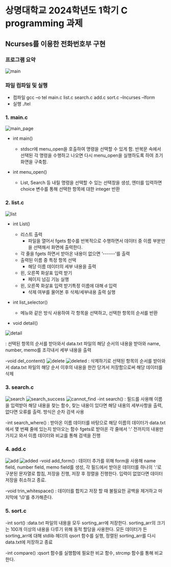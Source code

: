 # 상명대학교 2024학년도 1학기 C programming 과제
## Ncurses를 이용한 전화번호부 구현
### 프로그램 요약
![main](https://github.com/GhKTW/C-programming-PhoneBook-linux/blob/main/image/main.png)

### 파일 컴파일 및 실행
- 컴파일
  gcc –o tel main.c list.c search.c add.c sort.c –lncurses –lform
- 실행
  ./tel

### 1. main.c
![main_page](https://github.com/GhKTW/C-programming-PhoneBook-linux/blob/main/image/main_page.png)

- int main()
	- stdscr에 menu_open을 호출하여 명령을 선택할 수 있게 함. 반복문 속에서 선택된 각 명령을 수행하고 나오면 다시 menu_open을 실행하도록 하여 초기 화면을 구축함.

- int menu_open()
	- List, Search 등 내릴 명령을 선택할 수 있는 선택창을 생성, 엔터를 입력하면 choice 변수를 통해 선택한 항목에 대한 integer 반환

### 2. list.c
![list](https://github.com/GhKTW/C-programming-PhoneBook-linux/blob/main/image/lsit.png)

- int List()
	- 리스트 출력
		- 파일을 열어서 fgets 함수를 반복적으로 수행하면서 데이터 중 이름 부분만을 선택해서 화면에 출력한다.
	- 각 줄을 fgets 하면서 받아온 내용이 없으면 ‘------’를 출력
	- 출력된 이름 중 특정 항목 선택
		- 해당 이름 데이터의 세부 내용을 출력
	- 왼, 오른쪽 화살표 입력 받기
		- 페이지 넘김 기능 실행
	- 왼, 오른쪽 화살표 입력 받기특정 이름에 대해 d 입력
		- 삭제 여부를 물어본 후 삭제/세부내용 출력 실행

- int list_selector()
  	- 메뉴와 같은 방식 사용하여 각 항목을 선택하고, 선택한 항목의 순서를 반환

- void detail()

![detail](https://github.com/GhKTW/C-programming-PhoneBook-linux/blob/main/image/detail.png)
	
 : 선택된 항목의 순서를 받아와서 data.txt 파일의 해당 순서의 내용을 받아와 name, number, memo를 조각내서 세부 내용을 출력

-void del_content()
![delete](https://github.com/GhKTW/C-programming-PhoneBook-linux/blob/main/image/delete.png)
![deleted](https://github.com/GhKTW/C-programming-PhoneBook-linux/blob/main/image/delete.png)
	: 삭제하기로 선택된 항목의 순서를 받아와서 data.txt 파일의 해당 순서 이후의 내용을 한칸 당겨서 저장함으로써 해당 데이터를 삭제

### 3. search.c
![search](https://github.com/GhKTW/C-programming-PhoneBook-linux/blob/main/image/search.png)
![search_success](https://github.com/GhKTW/C-programming-PhoneBook-linux/blob/main/image/search_success.png)
![cannot_find](https://github.com/GhKTW/C-programming-PhoneBook-linux/blob/main/image/cannot_find.png)
-int search()
	: 필드를 사용해 이름을 입력받아 해당 내용을 찾는 함수, 찾는 내용이 있다면 해당 내용의 세부사항을 출력, 없다면 오류를 출력. 방식은 순차 검색 사용

-int search_where()
	: 받아온 이름 데이터를 바탕으로 해당 이름의 데이터가 data.txt에서 몇 번째 줄에 있는지 받아오는 함수
fgets로 받아온 각 줄에서 ‘:’ 전까지의 내용만 가지고 와서 이름 데이터와 비교를 통해 검색을 진행

### 4. add.c
![add](https://github.com/GhKTW/C-programming-PhoneBook-linux/blob/main/image/add.png)
![added](https://github.com/GhKTW/C-programming-PhoneBook-linux/blob/main/image/added.png)
-void add_form()
	: 데이터 추가를 위해 form을 사용해 name field, number field, memo field를 생성, 각 필드에서 받아온 데이터를 하나의 ‘:’로 구분된 문자열로 합침, 저장을 진행, 저장 후 정렬을 진행한다.
 입력이 없었다면 데이터 저장을 취소하고 종료.

-void trin_whitespace()
	: 데이터를 합치고 저장 할 때 불필요한 공백을 제거하고 마지막에 ‘\0’를 추가해준다.


### 5. sort.c
-int sort()
	:data.txt 파일의 내용을 모두 sorting_arr에 저장한다. sorting_arr의 크기는 100개 이상의 내용을 다루기 위해 동적 할당을 사용한다.
 모든 데이터가 든 sorting_arr에 대해 stdlib 헤더의 qsort 함수를 실행, 정렬된 sorting_arr를 다시 data.txt에 저장하고 종료

-int compare()
	:qsort 함수를 실행함에 필요한 비교 함수, strcmp 함수를 통해 비교한다.

